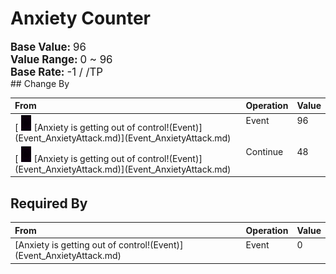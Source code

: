 # Anxiety Counter  
  
<div style="font-size:1.2em"><b>Base Value: </b> 96 </div>  
<div style="font-size:1.2em"><b>Value Range: </b> 0 ~ 96 </div>  
<div style="font-size:1.2em"><b>Base Rate: </b> -1 / /TP </div>  
## Change By  
<table class="table table-bordered" data-toggle="table"  ><thead style=""><tr ><th  style="text-align:left;vertical-align:top;"  >From</th><th  style="text-align:left;vertical-align:top;"  >Operation</th><th  style="text-align:left;vertical-align:top;"  data-sortable="true"  >Value</th></tr></thead><tr ><td  style="text-align:left;vertical-align:top;"  >[<div style="width:25px;display:inline-block;text-align:center"><img decoding="async" src="../wiki/Sprite/Void.png" href="a.md" style="max-width:25px;max-height:25px;"></div>[Anxiety is getting out of control!(Event)](Event_AnxietyAttack.md)](Event_AnxietyAttack.md)</td><td  style="text-align:left;vertical-align:top;"  >Event</td><td  style="text-align:left;vertical-align:top;"  >96</td></tr><tr ><td  style="text-align:left;vertical-align:top;"  >[<div style="width:25px;display:inline-block;text-align:center"><img decoding="async" src="../wiki/Sprite/Void.png" href="a.md" style="max-width:25px;max-height:25px;"></div>[Anxiety is getting out of control!(Event)](Event_AnxietyAttack.md)](Event_AnxietyAttack.md)</td><td  style="text-align:left;vertical-align:top;"  >Continue</td><td  style="text-align:left;vertical-align:top;"  >48</td></tr></tbody></table>  
  
## Required By  
<table class="table table-bordered" data-toggle="table"  ><thead style=""><tr ><th  style="text-align:left;vertical-align:top;"  >From</th><th  style="text-align:left;vertical-align:top;"  >Operation</th><th  style="text-align:left;vertical-align:top;"  data-sortable="true"  >Value</th></tr></thead><tr ><td  style="text-align:left;vertical-align:top;"  >[Anxiety is getting out of control!(Event)](Event_AnxietyAttack.md)</td><td  style="text-align:left;vertical-align:top;"  >Event</td><td  style="text-align:left;vertical-align:top;"  >0</td></tr></tbody></table>  
  


<script>document.title="Anxiety Counter - Card Survival Wiki";</script>
